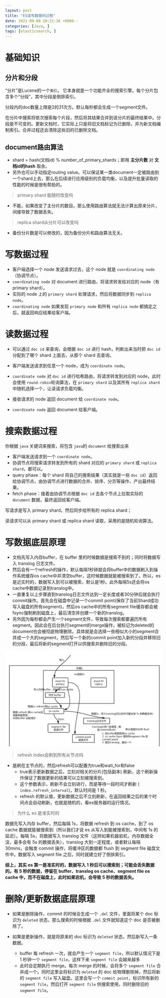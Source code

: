 ```yaml
---
layout: post
title: "ES读写数据的过程"
date: 2021-09-08 20:21:16 +0800--
categories: [Java, ]
tags: [elasticsearch, ]  
---
```


# 基础知识

## 分片和分段

“分片”是Lucene的一个`索引`。 它本身就是一个功能齐全的搜索引擎。每个分片包含多个“分段”，其中分段是倒排索引。

分段内的doc数量上限是2的31次方。默认每秒都会生成一个segment文件。

在分片中搜索将依次搜索每个片段，然后将其结果合并到该分片的最终结果中。分段是不可变的。更新文档时，它实际上只是将旧文档标记为已删除，并为新文档编制索引。合并过程还会清除这些旧的已删除文档。



## document路由算法

- shard = hash(文档id) % number_of_primary_shards；即用 **主分片数** 对 **文档id的hash** 取余。
- 另外也可以手动指定routing value。可以保证某一类document一定被路由到一个shard上去，那么在后续进行应用级别的负载均衡，以及提升批量读取的性能的时候是很有帮助的。

> primary shard 能随时改变吗

- 不能，如果改变了主分片的数目。那么使用路由算法就无法计算出原来分片，间接导致了数据丢失。

> replica shard从分片可以改变吗

- 备份分片数是可以修改的，因为备份分片和路由算法无关。



# 写数据过程

- 客户端选择一个 node 发送请求过去，这个 node 就是 `coordinating node`（协调节点）。
- `coordinating node` 对 document 进行路由，将请求转发给对应的 node（有 primary shard）。
- 实际的 node 上的 `primary shard` 处理请求，然后将数据同步到 `replica node`。
- `coordinating node` 如果发现 `primary node` 和所有 `replica node` 都搞定之后，就返回响应结果给客户端。



# 读数据过程

- 可以通过 `doc id` 来查询，会根据 `doc id` 进行 hash，判断出来当时把 `doc id` 分配到了哪个 shard 上面去，从那个 shard 去查询。

- 客户端发送请求到任意一个 node，成为 `coordinate node`。
- `coordinate node` 对 `doc id` 进行哈希路由，将请求转发到对应的 node，此时会使用 `round-robin`轮询算法，在 `primary shard` 以及其所有 `replica shard` 中随机选择一个，让读请求负载均衡。
- 接收请求的 node 返回 document 给 `coordinate node`。
- `coordinate node` 返回 document 给客户端。



# 搜索数据过程

你根据 `java` 关键词来搜索，将包含 `java`的 `document` 给搜索出来

- 客户端发送请求到一个 `coordinate node`。
- 协调节点将搜索请求转发到所有的 shard 对应的 `primary shard` 或 `replica shard`，都可以。
- query phase：每个 shard 将自己的搜索结果（其实就是一些 `doc id`）返回给协调节点，由协调节点进行数据的合并、排序、分页等操作，产出最终结果。
- fetch phase：接着由协调节点根据 `doc id` 去各个节点上拉取实际的 `document` 数据，最终返回给客户端。

写请求是写入 primary shard，然后同步给所有的 replica shard；

读请求可以从 primary shard 或 replica shard 读取，采用的是随机轮询算法。





# 写数据底层原理

- 文档先写入内存buffer，在 buffer 里的时候数据是搜索不到的；同时将数据写入 translog 日志文件。
- 然后会有一个refresh的操作，默认每隔1秒钟就会将buffer中的数据刷入到操作系统缓存os cache中并清空buffer，这时候数据就能被搜索到了。所以，es是近实时的，数据写入到可以被搜索，默认是1秒。此外每隔5s还会将os cache中数据记录到translog中。
- 一直重复以上步骤直到translog日志文件达到一定长度或者30分钟后就会执行commit操作。首先会在磁盘中记录一个commit point(保存了当前Shard成功写入磁盘的所有segment)，然后os cache中的所有segment file缓存都会被fsync强制刷到磁盘上，最后清空并创建一个新的translog。
- 另外因为每秒都会产生一个segment文件，导致每次搜索都要遍历所有segment。因此会在后台执行segment的merge操作，被标记为deleted的document也会被彻底物理删除。具体就是会选择一些相似大小的segment合并成一个大的segment，然后写一个新的commit point加入新的分段并移除旧的分段，最后将新的segment打开以供搜索并删除旧的分段。

![image-20210909140141060](/assets/imgs/image-20210909140141060.png)

> refresh Index会刷到所有从节点吗

- 是刷在主节点的，然后refresh可以配置为true和wati_for和false
  - true表示更新数据之后，立刻对相关的分片(包括副本) 刷新，这个刷新操作保证了数据更新的结果可以立刻被搜索到。
  - 这个参数表示，刷新不会立刻进行，而是等待一段时间才刷新 ( `index.refresh_interval`)，默认时间是 1 秒。
  - refresh 的默认值，更新数据之后不立刻刷新，在返回结果之后的某个时间点会自动刷新，也就是随机的，看es服务器的运行情况。

> 为什么 es 是准实时的

数据先写入内存 buffer，然后每隔 1s，将数据 refresh 到 os cache，到了 os cache 数据就能被搜索到（所以我们才说 es 从写入到能被搜索到，中间有 1s 的延迟）。每隔 5s，将数据写入 translog 文件（这样如果机器宕机，内存数据全没，最多会有 5s 的数据丢失），translog 大到一定程度，或者默认每隔 30mins，会触发 commit 操作，将缓冲区的数据都 flush 到 segment file 磁盘文件中。数据写入 segment file 之后，同时就建立好了倒排索引。

**综上，其实 es 第一是准实时的，数据写入 1 秒后可以搜索到；可能会丢失数据的。有 5 秒的数据，停留在 buffer、translog os cache、segment file os cache 中，而不在磁盘上，此时如果宕机，会导致 5 秒的数据丢失。**



# 删除/更新数据底层原理

- 如果是删除操作，commit 的时候会生成一个 `.del` 文件，里面将某个 doc 标识为 `deleted` 状态，那么搜索的时候根据 `.del` 文件就知道这个 doc 是否被删除了。

- 如果是更新操作，就是将原来的 doc 标识为 `deleted` 状态，然后新写入一条数据。
  - buffer 每 refresh 一次，就会产生一个 `segment file`，所以默认情况下是 1 秒钟一个 `segment file`，这样下来 `segment file` 会越来越多
  - 此时会定期执行 merge。每次 merge 的时候，会将多个 `segment file` 合并成一个。同时这里会将标识为 `deleted` 的 doc 给物理删除掉，然后将新的 `segment file` 写入磁盘。这里会写一个 `commit point`，标识所有新的 `segment file`，然后打开 `segment file` 供搜索使用，同时删除旧的 `segment file`。
